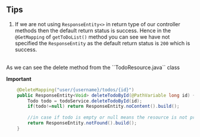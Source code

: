 Tips
---
1. If we are not using ``ResponseEntity<>`` in return type of our controller methods then the default return status is success.
Hence in the ``@GetMapping`` of ``getToDoList()`` method you can see we have not specified the ``ResponseEntity`` as the default return status is ``200`` which is success. 
<br>
As we can see the delete method from the ``TodoResource.java`` class

**Important**

```java
	@DeleteMapping("user/{username}/todos/{id}")
	public ResponseEntity<Void> deleteTodoById(@PathVariable long id) {
		Todo todo = todoService.deleteTodoById(id);
		if(todo!=null) return ResponseEntity.noContent().build();
		
		//in case if todo is empty or null means the resource is not present then return notfound status
		return ResponseEntity.notFound().build();
	}
```
